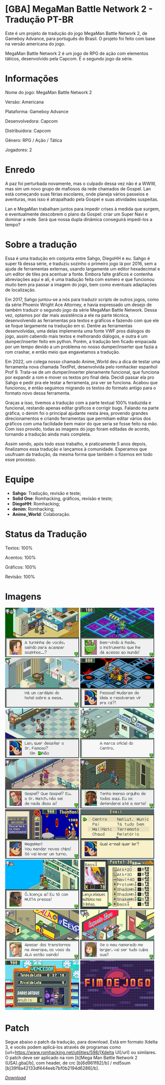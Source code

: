# [GBA] MegaMan Battle Network 2 - Tradução PT-BR

Este é um projeto de tradução do jogo MegaMan Battle Network 2, de Gameboy Advance, para português do Brasil. O projeto foi feito com base na versão americana do jogo.

MegaMan Battle Network 2 é um jogo de RPG de ação com elementos táticos, desenvolvido pela Capcom. É o segundo jogo da série.

# Informações

Nome do jogo: MegaMan Battle Network 2

Versão: Americana

Plataforma: Gameboy Advance

Desenvolvedora: Capcom

Distribuidora: Capcom

Gênero: RPG / Ação / Tática

Jogadores: 2

# Enredo

A paz foi perturbada novamente, mas o culpado dessa vez não é a WWW, mas sim um novo grupo de mafiosos da rede chamados de Gospel. Lan está começando suas férias escolares, onde planeja vários passeios e aventuras, mas isso é atrapalhado pela Gospel e suas atividades suspeitas.

Lan e MegaMan trabalham juntos para impedir crises à medida que surgem, e eventualmente descobrem o plano da Gospel: criar um Super Navi e dominar a rede. Será que nossa dupla dinâmica conseguirá impedi-los a tempo?

# Sobre a tradução

Essa é uma tradução em conjunta entre Sahgo, DiegoHH e eu. Sahgo é super fã dessa série, e traduziu sozinho o primeiro jogo lá por 2016, sem a ajuda de ferramentas externas, usando largamente um editor hexadecimal e um editor de tiles pra acentuar a fonte. Embora falte gráficos e contenha abreviações aqui e ali, é uma tradução feita com esmero e que funcionou muito bem pra passar a imagem do jogo, bem como eventuais adaptações de localização.

Em 2017, Sahgo juntou-se a nós para traduzir scripts de outros jogos, como da série Phoenix Wright Ace Attorney, e havia expressado um desejo de também traduzir o segundo jogo da série MegaMan Battle Network. Dessa vez, optamos por dar mais assistência a ele na parte técnica, desenvolvendo as ferramentas pra textos e gráficos e fazendo com que ele se foque largamente na tradução em si. Dentre as ferramentas desenvolvidas, uma delas implementa uma fonte VWF pros diálogos do jogo, assim cabendo mais textos e melhorando diálogos, e outra é um dumper/inserter feito em python. Porém, a tradução tem ficado empacada por um tempo devido a um problema no nosso dumper/inserter que fazia a rom crashar, e então meio que engavetamos a tradução.

Em 2022, um colega nosso chamado Anime_World deu a dica de testar uma ferramenta nova chamada TextPet, desenvolvida pelo romhacker espanhol Prof 9. Trata-se de um dumper/inserter plenamente funcional, que funciona por expandir a rom e mover os textos pro final dela. Decidi passar ela pro Sahgo e pedir pra ele testar a ferramenta, pra ver se funciona. Acabou que funcionou, e então seguimos migrando os textos do formato antigo para o formato novo dessa ferramenta.

Graças a isso, tivemos a tradução com a parte textual 100% traduzida e funcional, restando apenas editar gráficos e corrigir bugs. Falando na parte gráfica, o denim foi o principal ajudante nesta área, provendo grandes direcionamentos e criando ferramentas que permitiam editar vários dos gráficos com uma facilidade bem maior do que seria se fosse feito na mão. Com isso provido, todas as imagens do jogo foram editadas de acordo, tornando a tradução ainda mais completa.

Assim sendo, após todo esse trabalho, e praticamente 5 anos depois, finalizamos essa tradução e lançamos à comunidade. Esperamos que usufruam da tradução, da mesma forma que também o fizemos em todo esse processo.

# Equipe

- **Sahgo**: Tradução, revisão e teste;
- **Solid One**: Romhacking, gráficos, revisão e teste;
- **DiegoHH**: Romhacking;
- **denim**: Romhacking;
- **Anime_World**: Colaboração.

# Status da Tradução

Textos: 100%

Acentos: 100%

Gráficos: 100%

Revisão: 100%

# Imagens

![alt text](https://raw.githubusercontent.com/hansenhahn/mmbn-2/master/Screenshots/PNG/01.png "Imagem 1") ![alt text](https://raw.githubusercontent.com/hansenhahn/mmbn-2/master/Screenshots/PNG/02.png "Imagem 2") ![alt text](https://raw.githubusercontent.com/hansenhahn/mmbn-2/master/Screenshots/PNG/03.png "Imagem 3")
![alt text](https://raw.githubusercontent.com/hansenhahn/mmbn-2/master/Screenshots/PNG/04.png "Imagem 4") ![alt text](https://raw.githubusercontent.com/hansenhahn/mmbn-2/master/Screenshots/PNG/05.png "Imagem 5") ![alt text](https://raw.githubusercontent.com/hansenhahn/mmbn-2/master/Screenshots/PNG/06.png "Imagem 6")
![alt text](https://raw.githubusercontent.com/hansenhahn/mmbn-2/master/Screenshots/PNG/07.png "Imagem 7") ![alt text](https://raw.githubusercontent.com/hansenhahn/mmbn-2/master/Screenshots/PNG/08.png "Imagem 8") ![alt text](https://raw.githubusercontent.com/hansenhahn/mmbn-2/master/Screenshots/PNG/09.png "Imagem 9")
![alt text](https://raw.githubusercontent.com/hansenhahn/mmbn-2/master/Screenshots/PNG/10.png "Imagem 10") ![alt text](https://raw.githubusercontent.com/hansenhahn/mmbn-2/master/Screenshots/PNG/11.png "Imagem 11") ![alt text](https://raw.githubusercontent.com/hansenhahn/mmbn-2/master/Screenshots/PNG/12.png "Imagem 12")
![alt text](https://raw.githubusercontent.com/hansenhahn/mmbn-2/master/Screenshots/PNG/13.png "Imagem 13") ![alt text](https://raw.githubusercontent.com/hansenhahn/mmbn-2/master/Screenshots/PNG/14.png "Imagem 14") ![alt text](https://raw.githubusercontent.com/hansenhahn/mmbn-2/master/Screenshots/PNG/15.png "Imagem 15")
![alt text](https://raw.githubusercontent.com/hansenhahn/mmbn-2/master/Screenshots/PNG/16.png "Imagem 16")

# Patch

Segue abaixo o patch da tradução, para download. Está em formato Xdelta 3, e vocês podem aplicá-los através de programas como [url=https://www.romhacking.net/utilities/598/]Xdelta UI[/url] ou similares. O patch deve ser aplicado na rom [b]Mega Man Battle Network 2 (USA).gba[/b], com header, de crc [b]6d961f82[/b] / md5sum [b]39f8a42133df444eeb7bf0b2194d6286[/b].

[*Download*](https://github.com/hansenhahn/mmbn-2/releases/tag/v1.0)